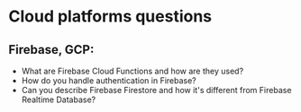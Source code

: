 <h1>Cloud platforms questions</h1>
<h2>Firebase, GCP:</h2>

* What are Firebase Cloud Functions and how are they used?
* How do you handle authentication in Firebase?
* Can you describe Firebase Firestore and how it's different from Firebase Realtime Database?
